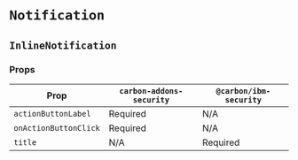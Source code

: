 # `Notification`

## `InlineNotification`

### Props

| Prop                  | `carbon-addons-security` | `@carbon/ibm-security` |
| --------------------- | ------------------------ | ---------------------- |
| `actionButtonLabel`   | Required                 | N/A                    |
| `onActionButtonClick` | Required                 | N/A                    |
| `title`               | N/A                      | Required               |
